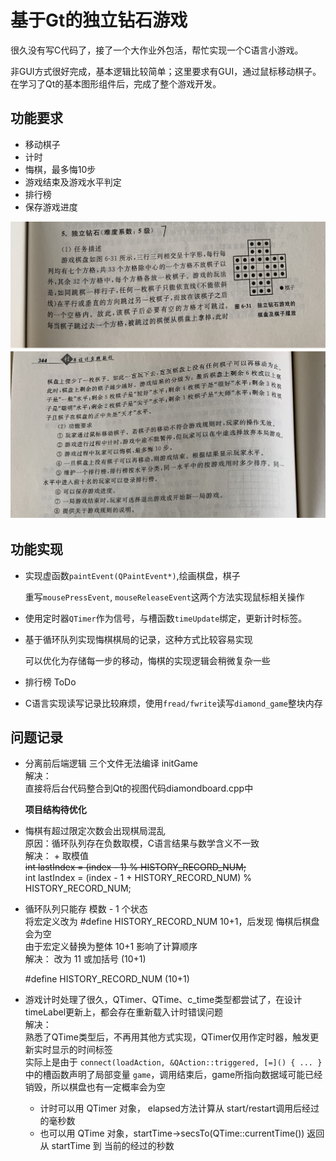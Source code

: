 # 基于Gt的独立钻石游戏

很久没有写C代码了，接了一个大作业外包活，帮忙实现一个C语言小游戏。

非GUI方式很好完成，基本逻辑比较简单；这里要求有GUI，通过鼠标移动棋子。在学习了Qt的基本图形组件后，完成了整个游戏开发。



## 功能要求

- 移动棋子
- 计时
- 悔棋，最多悔10步
- 游戏结束及游戏水平判定
- 排行榜
- 保存游戏进度

![](./requirement.jpg)



## 功能实现

- 实现虚函数`paintEvent(QPaintEvent*)`,绘画棋盘，棋子  

  重写`mousePressEvent`, `mouseReleaseEvent`这两个方法实现鼠标相关操作

- 使用定时器`QTimer`作为信号，与槽函数`timeUpdate`绑定，更新计时标签。

- 基于循环队列实现悔棋棋局的记录，这种方式比较容易实现  

  可以优化为存储每一步的移动，悔棋的实现逻辑会稍微复杂一些

- 排行榜 ToDo

- C语言实现读写记录比较麻烦，使用`fread/fwrite`读写`diamond_game`整块内存



## 问题记录

- 分离前后端逻辑 三个文件无法编译 initGame  
  解决：  
  直接将后台代码整合到Qt的视图代码diamondboard.cpp中  

  **项目结构待优化**
  
- 悔棋有超过限定次数会出现棋局混乱  
  原因：循环队列存在负数取模，C语言结果与数学含义不一致  
  解决： + 取模值  
  ~~int lastIndex = (index - 1) % HISTORY_RECORD_NUM;~~  
  int lastIndex = (index - 1 + HISTORY_RECORD_NUM) % HISTORY_RECORD_NUM;

- 循环队列只能存 模数 - 1 个状态  
  将宏定义改为 #define HISTORY_RECORD_NUM 10+1，后发现 悔棋后棋盘会为空  
  由于宏定义替换为整体 10+1 影响了计算顺序  
  解决： 改为 11 或加括号 (10+1)  

  #define HISTORY_RECORD_NUM (10+1)
  
- 游戏计时处理了很久，QTimer、QTime、c_time类型都尝试了，在设计timeLabel更新上，都会存在重新载入计时错误问题  
  解决：  
  熟悉了QTime类型后，不再用其他方式实现，QTimer仅用作定时器，触发更新实时显示的时间标签  
  实际上是由于 `connect(loadAction, &QAction::triggered, [=]() { ... } ` 中的槽函数声明了局部变量 `game`，调用结束后，game所指向数据域可能已经销毁，所以棋盘也有一定概率会为空  
  - 计时可以用 QTimer 对象， elapsed方法计算从 start/restart调用后经过的毫秒数  
  - 也可以用 QTime 对象，startTime->secsTo(QTime::currentTime()) 返回从 startTime 到 当前的经过的秒数  
